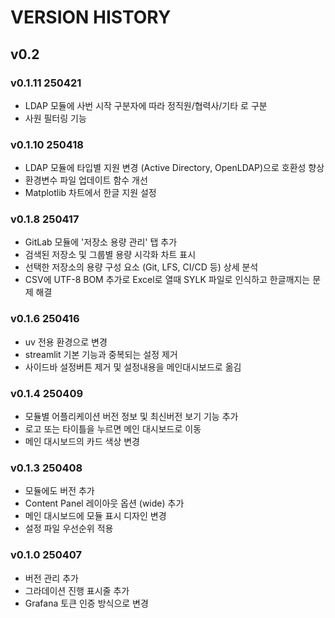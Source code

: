 # VERSION HISTORY

## v0.2

### v0.1.11 250421

- LDAP 모듈에 사번 시작 구분자에 따라 정직원/협력사/기타 로 구분
- 사원 필터링 기능

### v0.1.10 250418

- LDAP 모듈에 타입별 지원 변경 (Active Directory, OpenLDAP)으로 호환성 향상
- 환경변수 파일 업데이트 함수 개선
- Matplotlib 차트에서 한글 지원 설정

### v0.1.8 250417

- GitLab 모듈에 '저장소 용량 관리' 탭 추가
- 검색된 저장소 및 그룹별 용량 시각화 차트 표시
- 선택한 저장소의 용량 구성 요소 (Git, LFS, CI/CD 등) 상세 분석
- CSV에 UTF-8 BOM 추가로 Excel로 열때 SYLK 파일로 인식하고 한글깨지는 문제 해결

### v0.1.6 250416

- uv 전용 환경으로 변경
- streamlit 기본 기능과 중복되는 설정 제거
- 사이드바 설정버튼 제거 및 설정내용을 메인대시보드로 옮김

### v0.1.4 250409

- 모듈별 어플리케이션 버전 정보 및 최신버전 보기 기능 추가
- 로고 또는 타이틀을 누르면 메인 대시보드로 이동
- 메인 대시보드의 카드 색상 변경

### v0.1.3 250408

- 모듈에도 버전 추가
- Content Panel 레이아웃 옵션 (wide) 추가
- 메인 대시보드에 모듈 표시 디자인 변경
- 설정 파일 우선순위 적용

### v0.1.0 250407

- 버전 관리 추가
- 그라데이션 진행 표시줄 추가
- Grafana 토큰 인증 방식으로 변경
